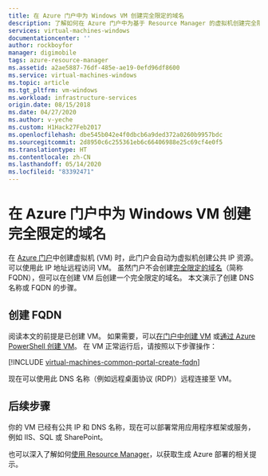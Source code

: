 ```yaml
---
title: 在 Azure 门户中为 Windows VM 创建完全限定的域名
description: 了解如何在 Azure 门户中为基于 Resource Manager 的虚拟机创建完全限定域名或 FQDN。
services: virtual-machines-windows
documentationcenter: ''
author: rockboyfor
manager: digimobile
tags: azure-resource-manager
ms.assetid: a2ae5887-76df-485e-ae19-0efd96df8600
ms.service: virtual-machines-windows
ms.topic: article
ms.tgt_pltfrm: vm-windows
ms.workload: infrastructure-services
origin.date: 08/15/2018
ms.date: 04/27/2020
ms.author: v-yeche
ms.custom: H1Hack27Feb2017
ms.openlocfilehash: dbe545b042e4f0dbcb6a9ded372a0260b9957bdc
ms.sourcegitcommit: 2d8950c6c255361eb6c66406988e25c69cf4e0f5
ms.translationtype: HT
ms.contentlocale: zh-CN
ms.lasthandoff: 05/14/2020
ms.locfileid: "83392471"
---
```

# <a name="create-a-fully-qualified-domain-name-in-the-azure-portal-for-a-windows-vm"></a>在 Azure 门户中为 Windows VM 创建完全限定的域名

在 [Azure 门户](https://portal.azure.cn)中创建虚拟机 (VM) 时，此门户会自动为虚拟机创建公共 IP 资源。 可以使用此 IP 地址远程访问 VM。 虽然门户不会创建[完全限定的域名](https://en.wikipedia.org/wiki/Fully_qualified_domain_name)（简称 FQDN），但可以在创建 VM 后创建一个完全限定的域名。 本文演示了创建 DNS 名称或 FQDN 的步骤。

## <a name="create-a-fqdn"></a>创建 FQDN
阅读本文的前提是已创建 VM。 如果需要，可以[在门户中创建 VM](quick-create-portal.md) 或[通过 Azure PowerShell 创建 VM](quick-create-powershell.md)。 在 VM 正常运行后，请按照以下步骤操作：

[!INCLUDE [virtual-machines-common-portal-create-fqdn](../../../includes/virtual-machines-common-portal-create-fqdn.md)]

现在可以使用此 DNS 名称（例如远程桌面协议 (RDP)）远程连接至 VM。

## <a name="next-steps"></a>后续步骤
你的 VM 已经有公共 IP 和 DNS 名称，现在可以部署常用应用程序框架或服务，例如 IIS、SQL 或 SharePoint。

也可以深入了解如何[使用 Resource Manager](../../azure-resource-manager/management/overview.md)，以获取生成 Azure 部署的相关提示。

<!-- Update_Description: update meta properties, wording update, update link -->
